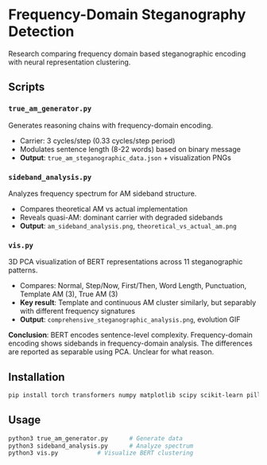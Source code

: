 # Frequency-Domain Steganography Detection

Research comparing frequency domain based steganographic encoding with neural representation clustering.

## Scripts

### `true_am_generator.py`
Generates reasoning chains with frequency-domain encoding.
- Carrier: 3 cycles/step (0.33 cycles/step period)
- Modulates sentence length (8-22 words) based on binary message
- **Output**: `true_am_steganographic_data.json` + visualization PNGs

### `sideband_analysis.py`
Analyzes frequency spectrum for AM sideband structure.
- Compares theoretical AM vs actual implementation
- Reveals quasi-AM: dominant carrier with degraded sidebands
- **Output**: `am_sideband_analysis.png`, `theoretical_vs_actual_am.png`

### `vis.py`
3D PCA visualization of BERT representations across 11 steganographic patterns.
- Compares: Normal, Step/Now, First/Then, Word Length, Punctuation, Template AM (3), True AM (3)
- **Key result**: Template and continuous AM cluster similarly, but separably with different frequency signatures
- **Output**: `comprehensive_steganographic_analysis.png`, evolution GIF

**Conclusion**: BERT encodes sentence-level complexity. Frequency-domain encoding shows sidebands in frequency-domain analysis. The differences are reported as separable using PCA. Unclear for what reason.

## Installation
```bash
pip install torch transformers numpy matplotlib scipy scikit-learn pillow
```

## Usage
```bash
python3 true_am_generator.py      # Generate data
python3 sideband_analysis.py      # Analyze spectrum
python3 vis.py           # Visualize BERT clustering
```
